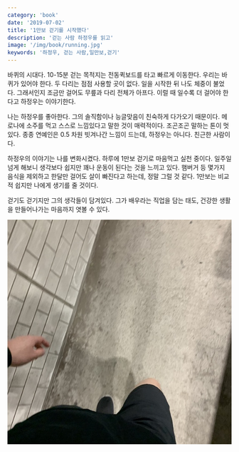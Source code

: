 ```yaml
---
category: 'book'
date: '2019-07-02'
title: '1만보 걷기를 시작했다'
description: '걷는 사람 하정우를 읽고'
image: '/img/book/running.jpg'
keywords: '하정우, 걷는 사람,일만보,걷기'
---
```


바퀴의 시대다. 10-15분 걷는 목적지는 전동퀵보드를 타고 빠르게 이동한다. 우리는 바퀴가 있어야 한다. 두 다리는 점점 사용할 곳이 없다. 일을 시작한 뒤 나도 체중이 불었다. 그래서인지 조금만 걸어도 무릎과 다리 전체가 아프다. 이럴 때 일수록 더 걸어야 한다고 하정우는 이야기한다.

나는 하정우를 좋아한다. 그의 솔직함이나 능글맞음이 친숙하게 다가오기 때문이다. 메로나에 소주를 먹고 스스로 느낌있다고 말한 것이 매력적이다. 조곤조곤 말하는 톤이 멋있다. 종종 연예인은 0.5 차원 빗겨나간 느낌이 드는데, 하정우는 아니다. 친근한 사람이다.

하정우의 이야기는 나를 변화시켰다. 하루에 1만보 걷기로 마음먹고 실천 중이다. 일주일 넘게 해보니 생각보다 쉽지만 꽤나 운동이 된다는 것을 느끼고 있다. 햄버거 등 몇가지 음식을 제외하고 한달만 걸어도 살이 빠진다고 하는데, 정말 그럴 것 같다. 1만보는 비교적 쉽지만 나에게 생기를 줄 것이다.

걷기도 걷기지만 그의 생각들이 담겨있다. 그가 배우라는 직업을 담는 태도, 건강한 생활을 만들어나가는 마음까지 엿볼 수 있다.


![walking](/img/book/walking.jpg "walking")

